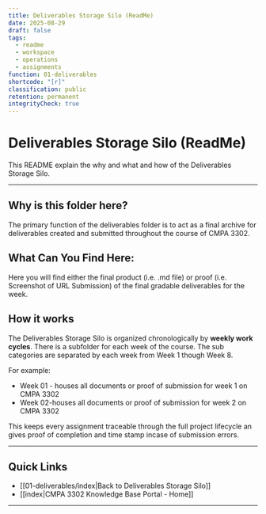 ```yaml
---
title: Deliverables Storage Silo (ReadMe)
date: 2025-08-29
draft: false
tags:
  - readme
  - workspace
  - operations
  - assignments
function: 01-deliverables
shortcode: "[r]"
classification: public
retention: permanent
integrityCheck: true
---
```

# Deliverables Storage Silo (ReadMe)
 This README explain the why and what and how of the Deliverables Storage Silo.  
 
---
## Why is this folder here?
The primary function of the deliverables folder is to act as a final archive for deliverables created and submitted throughout the course of CMPA 3302.  

## What Can You Find Here:
Here you will find either the final product (i.e. .md file) or proof (i.e. Screenshot of URL Submission) of the final gradable deliverables for the week.
## How it works
The Deliverables Storage Silo is organized chronologically by **weekly work cycles**. There is a subfolder for each week of the course. The sub categories are separated by each week from Week 1 though Week 8.

For example:  
- Week 01 - houses all documents or proof of submission for week 1 on CMPA 3302
- Week 02-houses all documents or proof of submission for week 2 on CMPA 3302

This keeps every assignment traceable through the full project lifecycle an gives proof of completion and time stamp incase of submission errors.

---
## Quick Links
- [[01-deliverables/index|Back to Deliverables Storage Silo]]  
- [[index|CMPA 3302 Knowledge Base Portal - Home]]

---
